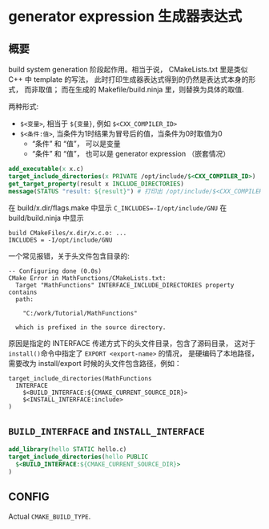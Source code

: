 # generator expression 生成器表达式

## 概要

build system generation 阶段起作用。相当于说， CMakeLists.txt 里是类似 C++ 中 template 的写法， 此时打印生成器表达式得到的仍然是表达式本身的形式， 而非取值； 而在生成的 Makefile/build.ninja 里，则替换为具体的取值.

两种形式:
- `$<变量>`, 相当于 `${变量}`, 例如 `$<CXX_COMPILER_ID>`
- `$<条件:值>`, 当条件为1时结果为冒号后的值，当条件为0时取值为0
    - “条件” 和 “值”， 可以是变量
    - “条件” 和 “值”， 也可以是 generator expression （嵌套情况）

```cmake
add_executable(x x.c)
target_include_directories(x PRIVATE /opt/include/$<CXX_COMPILER_ID>)
get_target_property(result x INCLUDE_DIRECTORIES)
message(STATUS "result: ${result}") # 打印出 /opt/include/$<CXX_COMPILER_ID>
```
在 build/x.dir/flags.make 中显示 `C_INCLUDES=-I/opt/include/GNU`
在 build/build.ninja 中显示
```
build CMakeFiles/x.dir/x.c.o: ...
INCLUDES = -I/opt/include/GNU
```

一个常见报错，关于头文件包含目录的:
```
-- Configuring done (0.0s)
CMake Error in MathFunctions/CMakeLists.txt:
  Target "MathFunctions" INTERFACE_INCLUDE_DIRECTORIES property contains
  path:

    "C:/work/Tutorial/MathFunctions"

  which is prefixed in the source directory.
```
原因是指定的 INTERFACE 传递方式下的头文件目录，包含了源码目录， 这对于`install()`命令中指定了 `EXPORT <export-name>` 的情况， 是硬编码了本地路径，需要改为 install/export 时候的头文件包含路径，例如：
```
target_include_directories(MathFunctions 
  INTERFACE 
    $<BUILD_INTERFACE:${CMAKE_CURRENT_SOURCE_DIR}>
    $<INSTALL_INTERFACE:include>
)
```


## `BUILD_INTERFACE` and `INSTALL_INTERFACE`

```cmake
add_library(hello STATIC hello.c)
target_include_directories(hello PUBLIC 
  $<BUILD_INTERFACE:${CMAKE_CURRENT_SOURCE_DIR}>
)
```

## CONFIG

Actual `CMAKE_BUILD_TYPE`.
